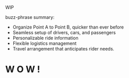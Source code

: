 WIP

buzz-phrase summary:
* Organize Point A to Point B, quicker than ever before
* Seamless setup of drivers, cars, and passengers
* Personalizable ride information
* Flexible logistics management
* Travel arrangement that anticipates rider needs.

# W O W !

